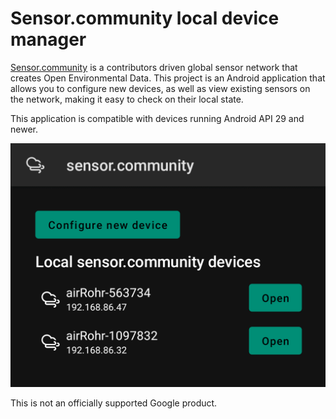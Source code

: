 # Sensor.community local device manager

[Sensor.community](https://sensor.community/) is a contributors driven global sensor network that
creates Open Environmental Data. This project is an Android application that allows you to configure
new devices, as well as view existing sensors on the network, making it easy to check on their
local state.

This application is compatible with devices running Android API 29 and newer.

<img src="readme-resources/screenshot.png" alt="Screenshot">

This is not an officially supported Google product.
